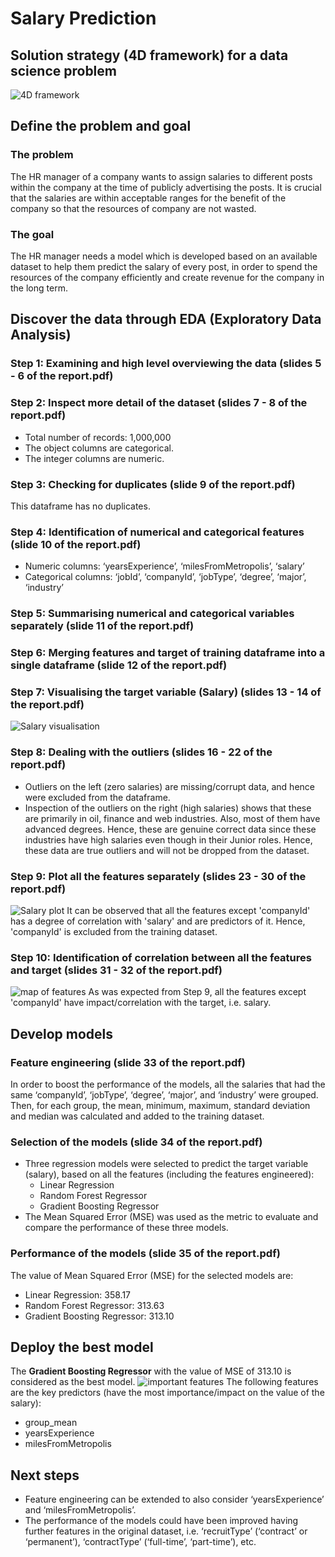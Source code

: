 # Salary Prediction

## Solution strategy (4D framework) for a data science problem
![4D framework](/images/4Dframework.png)
## Define the problem and goal
### The problem
The HR manager of a company wants to assign salaries to different posts within the company at the time of publicly advertising the posts. It is crucial that the salaries are within acceptable ranges for the benefit of the company so that the resources of company are not wasted.

### The goal
The HR manager needs a model which is developed based on an available dataset to help them predict the salary of every post, in order to spend the resources of the company efficiently and create revenue for the company in the long term.
## Discover the data through EDA (Exploratory Data Analysis)
### Step 1: Examining and high level overviewing the data (slides 5 - 6 of the report.pdf)
### Step 2: Inspect more detail of the dataset (slides 7 - 8 of the report.pdf)
* Total number of records: 1,000,000
* The object columns are categorical.
* The integer columns are numeric.
### Step 3: Checking for duplicates (slide 9 of the report.pdf)
This dataframe has no duplicates.
### Step 4: Identification of numerical and categorical features (slide 10 of the report.pdf)
* Numeric columns: ‘yearsExperience’, ‘milesFromMetropolis’, ‘salary’
* Categorical columns: ‘jobId’, ‘companyId’, ‘jobType’, ‘degree’, ‘major’, ‘industry’
### Step 5: Summarising numerical and categorical variables separately (slide 11 of the report.pdf)
### Step 6: Merging features and target of training dataframe into a single dataframe (slide 12 of the report.pdf)
### Step 7: Visualising the target variable (Salary) (slides 13 - 14 of the report.pdf)
![Salary visualisation](/images/salaryVisualisation.png)
### Step 8: Dealing with the outliers (slides 16 - 22 of the report.pdf)
* Outliers on the left (zero salaries) are missing/corrupt data, and hence were excluded from the dataframe.
* Inspection of the outliers on the right (high salaries) shows that these are primarily in oil, finance and web industries. Also, most of them have advanced degrees. Hence, these are genuine correct data since these industries have high salaries even though in their Junior roles. Hence, these data are true outliers and will not be dropped from the dataset.
### Step 9: Plot all the features separately (slides 23 - 30 of the report.pdf)
![Salary plot](/images/SalaryPlot.png)
It can be observed that all the features except 'companyId' has a degree of correlation with 'salary' and are predictors of it. Hence, 'companyId' is excluded from the training dataset.
### Step 10: Identification of correlation between all the features and target (slides 31 - 32 of the report.pdf)
![map of features](/images/featuresMap.png)
As was expected from Step 9, all the features except 'companyId' have impact/correlation with the target, i.e. salary.

## Develop models
### Feature engineering (slide 33 of the report.pdf)
In order to boost the performance of the models, all the salaries that had the same ‘companyId’, ‘jobType’, ‘degree’, ‘major’, and ‘industry’ were grouped. Then, for each group, the mean, minimum, maximum, standard deviation and median was calculated and added to the training dataset.
### Selection of the models (slide 34 of the report.pdf)
* Three regression models were selected to predict the target variable (salary), based on all the features (including the features engineered):
  * Linear Regression
  * Random Forest Regressor
  * Gradient Boosting Regressor
* The Mean Squared Error (MSE) was used as the metric to evaluate and compare the performance of these three models.
### Performance of the models (slide 35 of the report.pdf)
The value of Mean Squared Error (MSE) for the selected models are:
* Linear Regression: 358.17
* Random Forest Regressor: 313.63
* Gradient Boosting Regressor: 313.10

## Deploy the best model
The **Gradient Boosting Regressor** with the value of MSE of 313.10 is considered as the best model.
![important features](/images/importantFeatures.png)
The following features are the key predictors (have the most importance/impact on the value of the salary):
* group_mean
* yearsExperience
* milesFromMetropolis

## Next steps
* Feature engineering can be extended to also consider ‘yearsExperience’ and ‘milesFromMetropolis’.
* The performance of the models could have been improved having further features in the original dataset, i.e. ‘recruitType’ (‘contract’ or ‘permanent’), ‘contractType’ (‘full-time’, ‘part-time’), etc.
